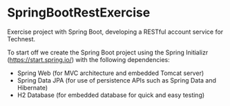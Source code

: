 # SpringBootRestExercise

Exercise project with Spring Boot, developing a RESTful account service for Technest.

To start off we create the Spring Boot project using the Spring Initializr (https://start.spring.io/) with the following dependencies:

- Spring Web (for MVC architecture and embedded Tomcat server)
- Spring Data JPA (for use of persistence APIs such as Spring Data and Hibernate)
- H2 Database (for embedded database for quick and easy testing)